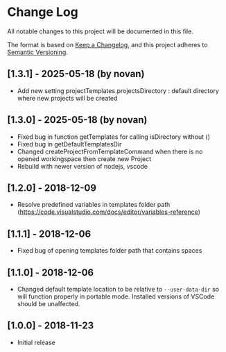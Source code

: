 # Change Log
All notable changes to this project will be documented in this file.

The format is based on [Keep a Changelog](https://keepachangelog.com/en/1.0.0/),
and this project adheres to [Semantic Versioning](https://semver.org/spec/v2.0.0.html).

## [1.3.1] - 2025-05-18 (by novan)
- Add new setting projectTemplates.projectsDirectory : default directory where new projects will be created

## [1.3.0] - 2025-05-18 (by novan)
- Fixed bug in function getTemplates for calling isDirectory without ()
- Fixed bug in getDefaultTemplatesDir
- Changed createProjectFromTemplateCommand when there is no opened workingspace then create new Project
- Rebuild with newer version of nodejs, vscode

## [1.2.0] - 2018-12-09

- Resolve predefined variables in templates folder path (https://code.visualstudio.com/docs/editor/variables-reference)

## [1.1.1] - 2018-12-06
- Fixed bug of opening templates folder path that contains spaces

## [1.1.0] - 2018-12-06

- Changed default template location to be relative to `--user-data-dir` so will function properly in portable mode.  Installed versions of VSCode should be unaffected.

## [1.0.0] - 2018-11-23
- Initial release